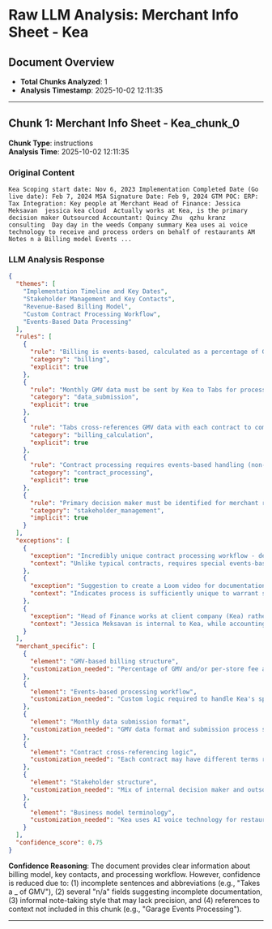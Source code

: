 # Raw LLM Analysis: Merchant Info Sheet - Kea

## Document Overview
- **Total Chunks Analyzed**: 1
- **Analysis Timestamp**: 2025-10-02 12:11:35

---

## Chunk 1: Merchant Info Sheet - Kea_chunk_0

**Chunk Type**: instructions  
**Analysis Time**: 2025-10-02 12:11:35

### Original Content
```
Kea Scoping start date: Nov 6, 2023 Implementation Completed Date (Go live date): Feb 7, 2024 MSA Signature Date: Feb 9, 2024 GTM POC: ERP: Tax Integration: Key people at Merchant Head of Finance: Jessica Meksavan  jessica kea cloud  Actually works at Kea, is the primary decision maker Outsourced Accountant: Quincy Zhu  qzhu kranz consulting  Day day in the weeds Company summary Kea uses ai voice technology to receive and process orders on behalf of restaurants AM Notes n a Billing model Events ...
```

### LLM Analysis Response
```json
{
  "themes": [
    "Implementation Timeline and Key Dates",
    "Stakeholder Management and Key Contacts",
    "Revenue-Based Billing Model",
    "Custom Contract Processing Workflow",
    "Events-Based Data Processing"
  ],
  "rules": [
    {
      "rule": "Billing is events-based, calculated as a percentage of GMV (Gross Merchandise Value) facilitated per store and/or a straight per-store fee",
      "category": "billing",
      "explicit": true
    },
    {
      "rule": "Monthly GMV data must be sent by Kea to Tabs for processing",
      "category": "data_submission",
      "explicit": true
    },
    {
      "rule": "Tabs cross-references GMV data with each contract to compute billing appropriately",
      "category": "billing_calculation",
      "explicit": true
    },
    {
      "rule": "Contract processing requires events-based handling (non-standard approach)",
      "category": "contract_processing",
      "explicit": true
    },
    {
      "rule": "Primary decision maker must be identified for merchant relationship",
      "category": "stakeholder_management",
      "implicit": true
    }
  ],
  "exceptions": [
    {
      "exception": "Incredibly unique contract processing workflow - described as non-standard",
      "context": "Unlike typical contracts, requires special events-based processing"
    },
    {
      "exception": "Suggestion to create a Loom video for documentation due to complexity",
      "context": "Indicates process is sufficiently unique to warrant special training materials"
    },
    {
      "exception": "Head of Finance works at client company (Kea) rather than being an external contact",
      "context": "Jessica Meksavan is internal to Kea, while accounting is outsourced to Quincy Zhu at Kranz Consulting"
    }
  ],
  "merchant_specific": [
    {
      "element": "GMV-based billing structure",
      "customization_needed": "Percentage of GMV and/or per-store fee amounts need to be configured per merchant"
    },
    {
      "element": "Events-based processing workflow",
      "customization_needed": "Custom logic required to handle Kea's specific event data and GMV calculations"
    },
    {
      "element": "Monthly data submission format",
      "customization_needed": "GMV data format and submission process specific to Kea's systems"
    },
    {
      "element": "Contract cross-referencing logic",
      "customization_needed": "Each contract may have different terms requiring individual calculation rules"
    },
    {
      "element": "Stakeholder structure",
      "customization_needed": "Mix of internal decision maker and outsourced accounting requires custom communication workflow"
    },
    {
      "element": "Business model terminology",
      "customization_needed": "Kea uses AI voice technology for restaurant orders - understanding of their business model needed for proper billing"
    }
  ],
  "confidence_score": 0.75
}
```

**Confidence Reasoning**: The document provides clear information about billing model, key contacts, and processing workflow. However, confidence is reduced due to: (1) incomplete sentences and abbreviations (e.g., "Takes a _ of GMV"), (2) several "n/a" fields suggesting incomplete documentation, (3) informal note-taking style that may lack precision, and (4) references to context not included in this chunk (e.g., "Garage Events Processing").

---

